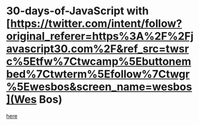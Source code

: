 # 30-days-of-JavaScript with [https://twitter.com/intent/follow?original_referer=https%3A%2F%2Fjavascript30.com%2F&ref_src=twsrc%5Etfw%7Ctwcamp%5Ebuttonembed%7Ctwterm%5Efollow%7Ctwgr%5Ewesbos&screen_name=wesbos](Wes Bos)


[here](https://javascript30.com/)
